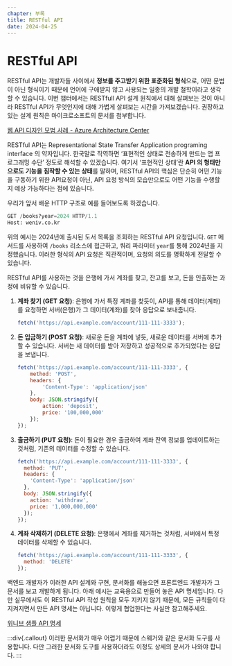 ```yaml
---
chapter: 부록
title: RESTful API
date: 2024-04-25
---
```

# RESTful API

RESTful API는 개발자들 사이에서 **정보를 주고받기 위한 표준화된 형식**으로, 어떤 문법이 아닌 형식이기 때문에 언어에 구애받지 않고 사용되는 일종의 개발 철학이라고 생각할 수 있습니다. 이번 챕터에서는 RESTfull API 설계 원칙에서 대해 살펴보는 것이 아니라 RESTful API가 무엇인지에 대해 가볍게 살펴보는 시간을 가져보겠습니다. 권장하고 있는 설계 원칙은 마이크로소프트의 문서를 첨부합니다.

[웹 API 디자인 모범 사례 - Azure Architecture Center](https://learn.microsoft.com/ko-kr/azure/architecture/best-practices/api-design)

RESTful API는 Representational State Transfer Application programing interface 의 약자입니다. 한국말로 직역하면 ‘표현적인 상태로 전송하게 만드는 앱 프로그래밍 수단’ 정도로 해석할 수 있겠습니다. 여기서 ‘표현적인 상태’란 **API 의 형태만으로도 기능을 짐작할 수 있는 상태**를 말하며, RESTful API의 핵심은 단순히 어떤 기능을 구동하기 위한 API요청이 아닌, API 요청 방식의 모습만으로도 어떤 기능을 수행할지 예상 가능하다는 점에 있습니다.

우리가 앞서 배운 HTTP 구조로 예를 들어보도록 하겠습니다.

```python
GET /books?year=2024 HTTP/1.1
Host: weniv.co.kr
```

위의 예시는 2024년에 출시된 도서 목록을 조회하는 RESTful API 요청입니다. `GET` 메서드를 사용하여 `/books` 리소스에 접근하고, 쿼리 파라미터 `year`를 통해 2024년을 지정했습니다. 이러한 형식의 API 요청은 직관적이며, 요청의 의도를 명확하게 전달할 수 있습니다.

RESTful API를 사용하는 것을 은행에 가서 계좌를 찾고, 잔고를 보고, 돈을 인출하는 과정에 비유할 수 있습니다.

1. **계좌 찾기 (GET 요청)**: 은행에 가서 특정 계좌를 찾듯이, API를 통해 데이터(계좌)를 요청하면 서버(은행)가 그 데이터(계좌)를 찾아 응답으로 보내줍니다.
    
    ```jsx
    fetch('https://api.example.com/account/111-111-3333');
    ```
    

2. **돈 입금하기 (POST 요청)**: 새로운 돈을 계좌에 넣듯, 새로운 데이터를 서버에 추가할 수 있습니다. 서버는 새 데이터를 받아 저장하고 성공적으로 추가되었다는 응답을 보냅니다.
    
    ```jsx
    fetch('https://api.example.com/account/111-111-3333', {
    	method: 'POST',
    	headers: {
    		'Content-Type': 'application/json'
    	},
    	body: JSON.stringify({
    		action: 'deposit',
    		price: '100,000,000'
    	});
    });
    ```
    

3. **출금하기 (PUT 요청)**: 돈이 필요한 경우 출금하여 계좌 잔액 정보를 업데이트하는 것처럼, 기존의 데이터를 수정할 수 있습니다.
    
    ```jsx
    fetch('https://api.example.com/account/111-111-3333', {
      method: 'PUT',
      headers: {
        'Content-Type': 'application/json'
      },
      body: JSON.stringify({
        action: 'withdraw',
        price: '1,000,000,000'
      });
    });
    ```
    

4. **계좌 삭제하기 (DELETE 요청)**: 은행에서 계좌를 제거하는 것처럼, 서버에서 특정 데이터를 삭제할 수 있습니다.
    
    ```jsx
    fetch('https://api.example.com/account/111-111-3333', {
      method: 'DELETE'
    });
    ```
    

백엔드 개발자가 이러한 API 설계와 구현, 문서화를 해놓으면 프론트엔드 개발자가 그 문서를 보고 개발하게 됩니다. 아래  예시는 교육용으로 만들어 놓은 API 명세입니다. 다만 실무에서도 이 RESTful API 작성 원칙을 모두 지키지 않기 때문에, 모든 규칙들이 다 지켜지면서 만든 API 명세는 아닙니다. 이렇게 협업한다는 사실만 참고해주세요.

[위니브 샘플 API 명세](https://www.notion.so/API-11ea8a68edcb43cb897cdf6fbd59431d?pvs=21)

:::div{.callout}
이러한 문서화가 매우 어렵기 때문에 스웨거와 같은 문서화 도구를 사용합니다. 다만 그러한 문서화 도구를 사용하더라도 이정도 상세의 문서가 나와야 합니다.
:::